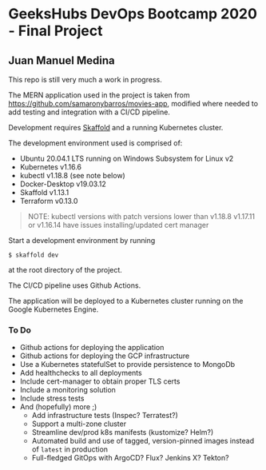 # GeeksHubs DevOps Bootcamp 2020 - Final Project

## Juan Manuel Medina

This repo is still very much a work in progress.

The MERN application used in the project is taken from https://github.com/samaronybarros/movies-app, modified where needed to add testing and integration with a CI/CD pipeline.

Development requires [Skaffold](https://skaffold.dev/) and a running Kubernetes cluster.

The development environment used is comprised of:

- Ubuntu 20.04.1 LTS running on Windows Subsystem for Linux v2
- Kubernetes v1.16.6
- kubectl v1.18.8 (see note below)
- Docker-Desktop v19.03.12
- Skaffold v1.13.1
- Terraform v0.13.0

> NOTE: kubectl versions with patch versions lower than v1.18.8 v1.17.11 or v1.16.14 have issues installing/updated cert manager

Start a development environment by running

```
$ skaffold dev
```

at the root directory of the project.

The CI/CD pipeline uses Github Actions.

The application will be deployed to a Kubernetes cluster running on the Google Kubernetes Engine.

### To Do

- Github actions for deploying the application
- Github actions for deploying the GCP infrastructure
- Use a Kubernetes statefulSet to provide persistence to MongoDb
- Add healthchecks to all deployments
- Include cert-manager to obtain proper TLS certs
- Include a monitoring solution
- Include stress tests
- And (hopefully) more ;)
  - Add infrastructure tests (Inspec? Terratest?)
  - Support a multi-zone cluster
  - Streamline dev/prod k8s manifests (kustomize? Helm?)
  - Automated build and use of tagged, version-pinned images instead of `latest` in production
  - Full-fledged GitOps with ArgoCD? Flux? Jenkins X? Tekton?

